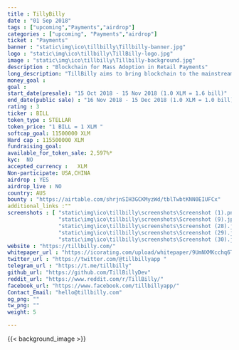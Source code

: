 ```yaml
---
title : TillyBilly
date : "01 Sep 2018"
tags : ["upcoming","Payments","airdrop"]
categories : ["upcoming", "Payments","airdrop"]
ticket : "Payments"
banner : "static\img\ico\tillbilly\Tillbilly-banner.jpg"
logo : "static\img\ico\tillbilly\TillBilly-logo.jpg"
image : "static\img\ico\tillbilly\Tillbilly-background.jpg"
description : "Blockchain for Mass Adoption in Retail Payments"
long_description: "TillBilly aims to bring blockchain to the mainstream retail. TillBilly is a Stellar based digital payments network with a unique point of sale hardware terminal that empowers everyday shoppers to make contactless payments, automatically get digital receipts (tax invoices) and collect loyalty reward points, without the complexity or price volatility associated with cryptocurrencies TillBilly bypasses the middlemen Merchant Services providers (card processing companies, payment gateways) who charge high processing fees per transaction (1.5% - 3.5%) and provides an ultra low fee payments network, so the shopper pays less, and the merchant gets more Protects both shoppers and merchants against any cryptocurrency price volatility. Provides a seamless way of funding wallets within app, and making payments through our proprietary tap-and-go (NFC) payment terminals. Complexities of blockchain and cryptocurrencies are hidden from shoppers and merchants."
money_goal :
goal :
start_date(presale): "15 Oct 2018 - 15 Nov 2018 (1.0 XLM = 1.6 bill)"
end_date(public sale) : "16 Nov 2018 - 15 Dec 2018 (1.0 XLM = 1.0 bill)"
rating : 3
ticker : BILL
token_type : STELLAR
token_price: "1 BILL = 1 XLM "
softcap_goal: 11500000 XLM
Hard cap : 115500000 XLM
fundraising_goal:
available_for_token_sale: 2,597%*
kyc:  NO
accepted_currency :   XLM
Non-participate: USA,CHINA
airdrop : YES
airdrop_live : NO
country: AUS
bounty : "https://airtable.com/shrjnSIH3GCKMyzWd/tblTwbtKNN0EIUFCx"
additional_links :""
screenshots : [ "static\img\ico\tillbilly\screenshots\Screenshot (1).png",
                "static\img\ico\tillbilly\screenshots\Screenshot (9).jpg",
                "static\img\ico\tillbilly\screenshots\Screenshot (28).jpg",
                "static\img\ico\tillbilly\screenshots\Screenshot (29).jpg",
                "static\img\ico\tillbilly\screenshots\Screenshot (30).jpg"]
website : "https://tillbilly.com/"
whitepaper_url : "https://icorating.com/upload/whitepaper/9UmNXMKcchq6TfxoZdTQWKcMPkrnttfWkKCAQriL.pdf"
twitter_url : "https://twitter.com/@tillbillyapp "
telegram_url : "https://t.me/tillbilly"
github_url: "https://github.com/TillBillyDev"
reddit_url: "https://www.reddit.com/r/TillBilly/"
facebook_url: "https://www.facebook.com/tillbillyapp/"
Contact_Email: "hello@tillbilly.com"
og_png: ""
tw_png: ""
weight: 5

---
```



{{< background_image >}}
